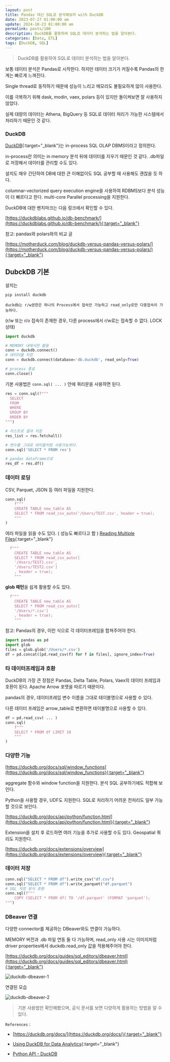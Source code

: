 ```yaml
---
layout: post
title: Pandas 대신 SQL로 분석해보자 with DuckDB
date: 2023-07-27 01:00:00 am
update: 2024-10-23 01:00:00 am
permalink: posts/100
description: DuckDB를 활용하여 SQL로 데이터 분석하는 법을 알아본다.
categories: [Data, ETL]
tags: [DuckDB, SQL]
---
```


> DuckDB를 활용하여 SQL로 데이터 분석하는 법을 알아본다.

보통 데이터 분석은 Pandas로 시작한다. 하지만 데이터 크기가 커질수록 Pandas의 한계는 빠르게 느껴진다.

Single thread로 동작하기 때문에 성능이 느리고 메모리도 불필요하게 많이 사용한다.

이를 극복하기 위해 dask, modin, vaex, polars 등이 있지만 돌이켜보면 잘 사용하지 않았다. 

실제 대량의 데이터는 Athena, BigQuery 등 SQL로 데이터 처리가 가능한 시스템에서 처리하기 때문인 것 같다.

### DuckDB

[DuckDB](https://duckdb.org/){:target="_blank"}는 in-process SQL OLAP DBMS이라고 정의한다. 

in-process란 의미는 in memory 분석 뒤에 데이터를 지우기 때문인 것 같다. .db파일로 저장해서 데이터를 관리할 수도 있다. 

설치도 매우 간단하여 DB에 대한 큰 이해없이도 SQL 공부할 때 사용해도 괜찮을 듯 하다.

columnar-vectorized query execution engine을 사용하여 RDBMS보다 분석 성능이 더 빠르다고 한다. multi-core Parallel processing을 지원한다.

DuckDB에 대한 벤치마크는 다음 링크에서 확인할 수 있다.

[https://duckdblabs.github.io/db-benchmark/](https://duckdblabs.github.io/db-benchmark/){:target="_blank"}

참고: pandas와 polars와의 비교 글

[https://motherduck.com/blog/duckdb-versus-pandas-versus-polars/](https://motherduck.com/blog/duckdb-versus-pandas-versus-polars/){:target="_blank"}

## DubckDB 기본

설치는

```python
pip install duckdb
```

`duckdb는 r/w권한은 하나의 Process에서 접속만 가능하고 read_only로만 다중접속이 가능하다.`

(r/w 또는 r/o 접속이 존재한 경우, 다른 process에서 r/w로는 접속할 수 없다. LOCK 상태)

```python
import duckdb

# MEMORY 내에서만 활용
conn = duckdb.connect()
# 데이터를 저장
conn = duckdb.connect(database='db.duckdb', read_only=True)

# process 종료
conn.close()
```

기본 사용법은 `conn.sql( ... )` 안에 쿼리문을 사용하면 된다.

```python
res = conn.sql(f"""
  SELECT 
  FROM 
  WHERE
  GROUP BY
  ORDER BY
""")

# 리스트로 결과 저장
res_list = res.fetchall()

# 변수를 그대로 테이블처럼 사용가능하다.
conn.sql('SELECT * FROM res')

# pandas dataframe으로
res_df = res.df()
```

### 데이터 로딩

CSV, Parquet, JSON 등 여러 파일을 지원한다.

```python
conn.sql(
    f"""
    CREATE TABLE new_table AS 
    SELECT * FROM read_csv_auto('/Users/TEST.csv', header = true);
    """
)
```

여러 파일을 읽을 수도 있다. ( 성능도 빠르다고 함 ) [Reading Multiple Files](https://duckdb.org/docs/data/multiple_files/overview){:target="_blank"}

```python
  f"""
    CREATE TABLE new_table AS 
    SELECT * FROM read_csv_auto([
    '/Users/TEST1.csv',
    '/Users/TEST2.csv']
    , header = true);
    """
```

**glob 패턴**을 쉽게 활용할 수도 있다.

```python
  f"""
    CREATE TABLE new_table AS 
    SELECT * FROM read_csv_auto([
    '/Users/*.csv']
    , header = true);
    """
```

참고: Pandas의 경우, 이런 식으로 각 데이터프레임을 합쳐주어야 한다.

```python
import pandas as pd
import glob
files = glob.glob('/Users/*.csv')
df = pd.concat([pd.read_csv(f) for f in files], ignore_index=True)
```

### 타 데이터프레임과 호환

DuckDB의 가장 큰 장점은 Pandas, Delta Table, Polars, Vaex의 데이터 프레임과 호환이 된다. Apache Arrow 포맷을 따르기 때문이다.

pandas의 경우, 데이터프레임 변수 이름을 그대로 테이블명으로 사용할 수 있다. 

다른 데이터 프레임은 arrow_table로 변환하면 테이블명으로 사용할 수 있다.

```python
df = pd.read_csv( ... )
conn.sql(
    f"""
    SELECT * FROM df LIMIT 10
    """
)
```

### 다양한 기능

[https://duckdb.org/docs/sql/window_functions](https://duckdb.org/docs/sql/window_functions){:target="_blank"}

aggregate 함수와 window function을 지원한다. 분석 SQL 공부하기에도 적합해 보인다.

Python을 사용할 경우, UDF도 지원한다. SQL로 처리하기 어려운 전처리도 일부 가능할 것으로 보인다.

[https://duckdb.org/docs/api/python/function.html](https://duckdb.org/docs/api/python/function.html){:target="_blank"}

Extension을 설치 후 로드하면 여러 기능을 추가로 사용할 수도 있다. Geospatial 쿼리도 지원한다.

[https://duckdb.org/docs/extensions/overview](https://duckdb.org/docs/extensions/overview){:target="_blank"}

### 데이터 저장

``` python
conn.sql("SELECT * FROM df").write_csv("df.csv")
conn.sql("SELECT * FROM df").write_parquet("df.parquet")
# SQL 저장 방식 호환
conn.sql(f"""
    COPY (SELECT * FROM df) TO '/df.parquet' (FORMAT 'parquet');
""")
```

### DBeaver 연결

다양한 connector를 제공하는 DBeaver와도 연결이 가능하다.

MEMORY 버전과 .db 파일 연동 둘 다 가능하며, read_only 사용 시는 이미지처럼 driver properties에서 duckdb.read_only 값을 적용해주어야 한다.

[https://duckdb.org/docs/guides/sql_editors/dbeaver.html](https://duckdb.org/docs/guides/sql_editors/dbeaver.html){:target="_blank"}

![duckdb-dbeaver-1]({{site.baseurl}}/assets/img/etl/duckdb_dbeaver_1.png)

연결된 모습

![duckdb-dbeaver-2]({{site.baseurl}}/assets/img/etl/duckdb_dbeaver_2.png)


> 기본 사용법만 확인해봤으며, 공식 문서를 보면 다양하게 활용하는 방법을 알 수 있다.

`References` : 

* [https://duckdb.org/docs/](https://duckdb.org/docs/){:target="_blank"}

* [Using DuckDB for Data Analytics](https://levelup.gitconnected.com/using-duckdb-for-data-analytics-bab3e3ff032c){:target="_blank"}

* [Python API - DuckDB](https://duckdb.org/docs/api/python/overview.html)